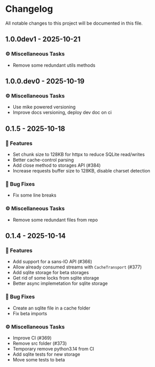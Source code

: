 # Changelog

All notable changes to this project will be documented in this file.

## 1.0.0dev1 - 2025-10-21
### <!-- 7 -->⚙️ Miscellaneous Tasks
- Remove some redundant utils methods

## 1.0.0.dev0 - 2025-10-19
### <!-- 7 -->⚙️ Miscellaneous Tasks
- Use mike powered versioning
- Improve docs versioning, deploy dev doc on ci

## 0.1.5 - 2025-10-18
### <!-- 0 -->🚀 Features
- Set chunk size to 128KB for httpx to reduce SQLite read/writes
- Better cache-control parsing
- Add close method to storages API (#384)
- Increase requests buffer size to 128KB, disable charset detection

### <!-- 1 -->🐛 Bug Fixes
- Fix some line breaks

### <!-- 7 -->⚙️ Miscellaneous Tasks
- Remove some redundant files from repo

## 0.1.4 - 2025-10-14
### <!-- 0 -->🚀 Features
- Add support for a sans-IO API (#366)
- Allow already consumed streams with `CacheTransport` (#377)
- Add sqlite storage for beta storages
- Get rid of some locks from sqlite storage
- Better async implemetation for sqlite storage

### <!-- 1 -->🐛 Bug Fixes
- Create an sqlite file in a cache folder
- Fix beta imports

### <!-- 7 -->⚙️ Miscellaneous Tasks
- Improve CI (#369)
- Remove src folder (#373)
- Temporary remove python3.14 from CI
- Add sqlite tests for new storage
- Move some tests to beta


